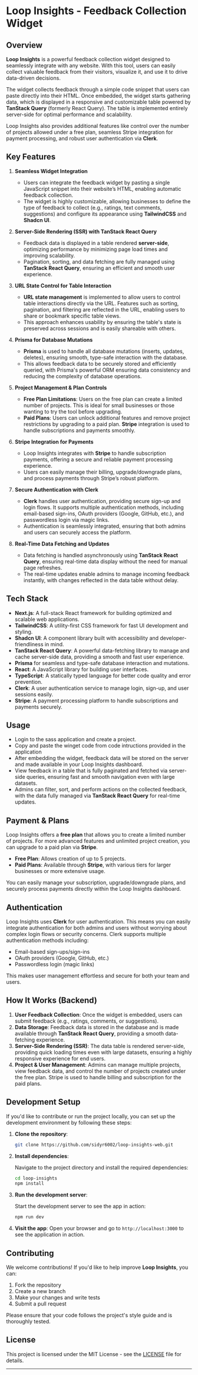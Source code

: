 # Loop Insights - Feedback Collection Widget

## Overview

**Loop Insights** is a powerful feedback collection widget designed to seamlessly integrate with any website. With this tool, users can easily collect valuable feedback from their visitors, visualize it, and use it to drive data-driven decisions. 

The widget collects feedback through a simple code snippet that users can paste directly into their HTML. Once embedded, the widget starts gathering data, which is displayed in a responsive and customizable table powered by **TanStack Query** (formerly React Query). The table is implemented entirely server-side for optimal performance and scalability. 

Loop Insights also provides additional features like control over the number of projects allowed under a free plan, seamless Stripe integration for payment processing, and robust user authentication via **Clerk**.

## Key Features

1. **Seamless Widget Integration**  
   - Users can integrate the feedback widget by pasting a single JavaScript snippet into their website’s HTML, enabling automatic feedback collection.
   - The widget is highly customizable, allowing businesses to define the type of feedback to collect (e.g., ratings, text comments, suggestions) and configure its appearance using **TailwindCSS** and **Shadcn UI**.

2. **Server-Side Rendering (SSR) with TanStack React Query**  
   - Feedback data is displayed in a table rendered **server-side**, optimizing performance by minimizing page load times and improving scalability.
   - Pagination, sorting, and data fetching are fully managed using **TanStack React Query**, ensuring an efficient and smooth user experience.

3. **URL State Control for Table Interaction**  
   - **URL state management** is implemented to allow users to control table interactions directly via the URL. Features such as sorting, pagination, and filtering are reflected in the URL, enabling users to share or bookmark specific table views.
   - This approach enhances usability by ensuring the table's state is preserved across sessions and is easily shareable with others.

4. **Prisma for Database Mutations**  
   - **Prisma** is used to handle all database mutations (inserts, updates, deletes), ensuring smooth, type-safe interaction with the database. 
   - This allows feedback data to be securely stored and efficiently queried, with Prisma's powerful ORM ensuring data consistency and reducing the complexity of database operations.

5. **Project Management & Plan Controls**  
   - **Free Plan Limitations**: Users on the free plan can create a limited number of projects. This is ideal for small businesses or those wanting to try the tool before upgrading.
   - **Paid Plans**: Users can unlock additional features and remove project restrictions by upgrading to a paid plan. **Stripe** integration is used to handle subscriptions and payments smoothly.

6. **Stripe Integration for Payments**  
   - Loop Insights integrates with **Stripe** to handle subscription payments, offering a secure and reliable payment processing experience.
   - Users can easily manage their billing, upgrade/downgrade plans, and process payments through Stripe’s robust platform.

7. **Secure Authentication with Clerk**  
   - **Clerk** handles user authentication, providing secure sign-up and login flows. It supports multiple authentication methods, including email-based sign-ins, OAuth providers (Google, GitHub, etc.), and passwordless login via magic links.
   - Authentication is seamlessly integrated, ensuring that both admins and users can securely access the platform.

8. **Real-Time Data Fetching and Updates**  
   - Data fetching is handled asynchronously using **TanStack React Query**, ensuring real-time data display without the need for manual page refreshes.
   - The real-time updates enable admins to manage incoming feedback instantly, with changes reflected in the data table without delay.
  
## Tech Stack

- **Next.js**: A full-stack React framework for building optimized and scalable web applications.
- **TailwindCSS**: A utility-first CSS framework for fast UI development and styling.
- **Shadcn UI**: A component library built with accessibility and developer-friendliness in mind.
- **TanStack React Query**: A powerful data-fetching library to manage and cache server-side data, providing a smooth and fast user experience.
- **Prisma** for seamless and type-safe database interaction and mutations.
- **React**: A JavaScript library for building user interfaces.
- **TypeScript**: A statically typed language for better code quality and error prevention.
- **Clerk**: A user authentication service to manage login, sign-up, and user sessions easily.
- **Stripe**: A payment processing platform to handle subscriptions and payments securely.


## Usage

- Login to the sass application and create a project.
- Copy and paste the winget code from code intructions provided in the application
- After embedding the widget, feedback data will be stored on the server and made available in your Loop Insights dashboard.
- View feedback in a table that is fully paginated and fetched via server-side queries, ensuring fast and smooth navigation even with large datasets.
- Admins can filter, sort, and perform actions on the collected feedback, with the data fully managed via **TanStack React Query** for real-time updates.

## Payment & Plans

Loop Insights offers a **free plan** that allows you to create a limited number of projects. For more advanced features and unlimited project creation, you can upgrade to a paid plan via **Stripe**.

- **Free Plan**: Allows creation of up to 5 projects.
- **Paid Plans**: Available through **Stripe**, with various tiers for larger businesses or more extensive usage.

You can easily manage your subscription, upgrade/downgrade plans, and securely process payments directly within the Loop Insights dashboard.

## Authentication

Loop Insights uses **Clerk** for user authentication. This means you can easily integrate authentication for both admins and users without worrying about complex login flows or security concerns. Clerk supports multiple authentication methods including:

- Email-based sign-ups/sign-ins
- OAuth providers (Google, GitHub, etc.)
- Passwordless login (magic links)

This makes user management effortless and secure for both your team and users.

## How It Works (Backend)

1. **User Feedback Collection**: Once the widget is embedded, users can submit feedback (e.g., ratings, comments, or suggestions).
2. **Data Storage**: Feedback data is stored in the database and is made available through **TanStack React Query**, providing a smooth data-fetching experience.
3. **Server-Side Rendering (SSR)**: The data table is rendered server-side, providing quick loading times even with large datasets, ensuring a highly responsive experience for end users.
4. **Project & User Management**: Admins can manage multiple projects, view feedback data, and control the number of projects created under the free plan. Stripe is used to handle billing and subscription for the paid plans.

## Development Setup

If you'd like to contribute or run the project locally, you can set up the development environment by following these steps:

1. **Clone the repository**:

   ```bash
   git clone https://github.com/sidyr6002/loop-insights-web.git
   ```

2. **Install dependencies**:

   Navigate to the project directory and install the required dependencies:

   ```bash
   cd loop-insights
   npm install
   ```

3. **Run the development server**:

   Start the development server to see the app in action:

   ```bash
   npm run dev
   ```

4. **Visit the app**: Open your browser and go to `http://localhost:3000` to see the application in action.

## Contributing

We welcome contributions! If you'd like to help improve **Loop Insights**, you can:

1. Fork the repository
2. Create a new branch
3. Make your changes and write tests
4. Submit a pull request

Please ensure that your code follows the project's style guide and is thoroughly tested.

## License

This project is licensed under the MIT License - see the [LICENSE](LICENSE) file for details.

---